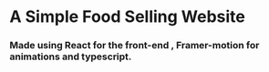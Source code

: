 # A Simple Food Selling Website 
### Made using React for the front-end , Framer-motion for animations and typescript. 
